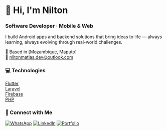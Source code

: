 # 👋 Hi, I'm Nilton

### Software Developer · Mobile & Web

I build Android apps and backend solutions that bring ideas to life — always learning, always evolving through real-world challenges.

📍 Based in [Mozambique, Maputo]  
📧 niltonmatias.dev@outlook.com


### 💻 Technologies

[Flutter](https://img.shields.io/badge/Flutter-02569B?logo=flutter&logoColor=white)  
[Laravel](https://img.shields.io/badge/Laravel-FF2D20?logo=laravel&logoColor=white)  
[Firebase](https://img.shields.io/badge/Firebase-FFCA28?logo=firebase&logoColor=black)  
[PHP](https://img.shields.io/badge/PHP-777BB4?logo=php&logoColor=white)


### 🤝 Connect with Me

[![WhatsApp](https://img.shields.io/badge/WhatsApp-25D366?logo=whatsapp&logoColor=white)](https://wa.me/258877740104)
[![LinkedIn](https://img.shields.io/badge/LinkedIn-0A66C2?logo=linkedin&logoColor=white)](https://www.linkedin.com/in/nilton-matias-nhanteme-8580aa366)
[![Portfolio](https://img.shields.io/badge/Portfolio-000000?logo=google-chrome&logoColor=white)](https://your-link-here.com)
